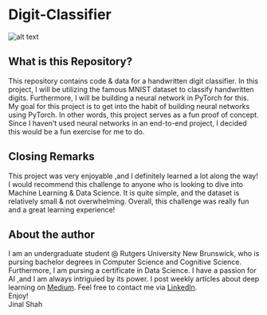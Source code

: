 # Digit-Classifier
![alt text](http://i.ytimg.com/vi/0QI3xgXuB-Q/hqdefault.jpg)
## What is this Repository?
This repository contains code & data for a handwritten digit classifier. In this project, I will be utilizing the famous MNIST dataset to classify handwritten digits. Furthermore, I will be building a neural network in PyTorch for this. My goal for this project is to get into the habit of building neural networks using PyTorch. In other words, this project serves as a fun proof of concept. Since I haven't used neural networks in an end-to-end project, I decided this would be a fun exercise for me to do. </br>
## Closing Remarks
This project was very enjoyable ,and I definitely learned a lot along the way! I would recommend this challenge to anyone who is looking to dive into Machine Learning & Data Science. It is quite simple, and the dataset is relatively small & not overwhelming. Overall, this challenge was really fun and a great learning experience!
## About the author
I am an undergraduate student @ Rutgers University New Brunswick, who is pursing bachelor degrees in Computer Science and Cognitive Science. Furthermore, I am pursing a certificate in Data Science. I have a passion for AI ,and I am always intriguied by its power. I post weekly articles about deep learning on [Medium](https://jinalshah2002.medium.com). Feel free to contact me via [Linkedln](https://www.linkedin.com/in/jinalshah2002/).   
Enjoy!  
Jinal Shah
